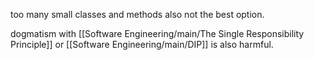too many small classes and methods also not the best option.

dogmatism with [[Software Engineering/main/The Single Responsibility Principle]] or [[Software Engineering/main/DIP]] is also harmful.